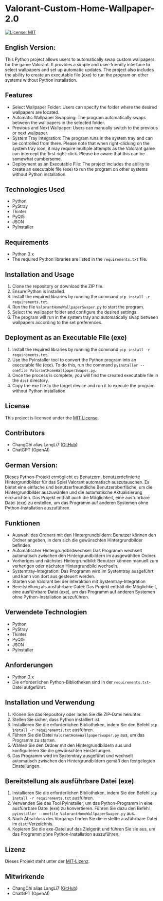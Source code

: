 # Valorant-Custom-Home-Wallpaper-2.0
[![License: MIT](https://img.shields.io/badge/License-MIT-yellow.svg)](https://github.com/LangLi7/Valorant-Custom-Home-Wallpaper-2.0/blob/main/LICENSE)

## English Version:
This Python project allows users to automatically swap custom wallpapers for the game Valorant. It provides a simple and user-friendly interface to select wallpapers and set up automatic updates. The project also includes the ability to create an executable file (exe) to run the program on other systems without Python installation.

## Features

- Select Wallpaper Folder: Users can specify the folder where the desired wallpapers are located.
- Automatic Wallpaper Swapping: The program automatically swaps between the wallpapers in the selected folder.
- Previous and Next Wallpaper: Users can manually switch to the previous or next wallpaper.
- System Tray Integration: The program runs in the system tray and can be controlled from there. Please note that when right-clicking on the system tray icon, it may require multiple attempts as the Valorant game can intercept the first right-click. Please be aware that this can be somewhat cumbersome.
- Deployment as an Executable File: The project includes the ability to create an executable file (exe) to run the program on other systems without Python installation.

## Technologies Used

- Python
- PyStray
- Tkinter
- PyQt5
- JSON
- PyInstaller

## Requirements

- Python 3.x
- The required Python libraries are listed in the `requirements.txt` file.

## Installation and Usage

1. Clone the repository or download the ZIP file.
2. Ensure Python is installed.
3. Install the required libraries by running the command `pip install -r requirements.txt`.
4. Run the file `ValorantHomeWallpaperSwaper.py` to start the program.
5. Select the wallpaper folder and configure the desired settings.
6. The program will run in the system tray and automatically swap between wallpapers according to the set preferences.

## Deployment as an Executable File (exe)

1. Install the required libraries by running the command `pip install -r requirements.txt`.
2. Use the PyInstaller tool to convert the Python program into an executable file (exe). To do this, run the command `pyinstaller --onefile ValorantHomeWallpaperSwaper.py`.
3. Once the process is complete, you will find the created executable file in the `dist` directory.
4. Copy the exe file to the target device and run it to execute the program without Python installation.

## License

This project is licensed under the [MIT License](https://opensource.org/licenses/MIT).

## Contributors

- ChangChi alias LangLi7 ([GitHub](https://github.com/LangLi7))
- ChatGPT (OpenAI)

## German Version:
Dieses Python-Projekt ermöglicht es Benutzern, benutzerdefinierte Hintergrundbilder für das Spiel Valorant automatisch auszutauschen. Es bietet eine einfache und benutzerfreundliche Benutzeroberfläche, um die Hintergrundbilder auszuwählen und die automatische Aktualisierung einzurichten. Das Projekt enthält auch die Möglichkeit, eine ausführbare Datei (exe) zu erstellen, um das Programm auf anderen Systemen ohne Python-Installation auszuführen.

## Funktionen
- Auswahl des Ordners mit den Hintergrundbildern: Benutzer können den Ordner angeben, in dem sich die gewünschten Hintergrundbilder befinden.
- Automatischer Hintergrundbildwechsel: Das Programm wechselt automatisch zwischen den Hintergrundbildern im ausgewählten Ordner.
- Vorheriges und nächstes Hintergrundbild: Benutzer können manuell zum vorherigen oder nächsten Hintergrundbild wechseln.
- Systemtray-Integration: Das Programm wird im Systemtray ausgeführt und kann von dort aus gesteuert werden.
- Starten von Valorant bei der interaktion mit Systemtray-Integration
- Bereitstellung als ausführbare Datei: Das Projekt enthält die Möglichkeit, eine ausführbare Datei (exe), um das Programm auf anderen Systemen ohne Python-Installation auszuführen.

## Verwendete Technologien

- Python
- PyStray
- Tkinter
- PyQt5
- JSON
- PyInstaller

## Anforderungen

- Python 3.x
- Die erforderlichen Python-Bibliotheken sind in der `requirements.txt`-Datei aufgeführt.

## Installation und Verwendung

1. Klonen Sie das Repository oder laden Sie die ZIP-Datei herunter.
2. Stellen Sie sicher, dass Python installiert ist.
3. Installieren Sie die erforderlichen Bibliotheken, indem Sie den Befehl `pip install -r requirements.txt` ausführen.
4. Führen Sie die Datei `ValorantHomeWallpaperSwaper.py` aus, um das Programm zu starten.
5. Wählen Sie den Ordner mit den Hintergrundbildern aus und konfigurieren Sie die gewünschten Einstellungen.
6. Das Programm wird im Systemtray ausgeführt und wechselt automatisch zwischen den Hintergrundbildern gemäß den festgelegten Einstellungen.

## Bereitstellung als ausführbare Datei (exe)

1. Installieren Sie die erforderlichen Bibliotheken, indem Sie den Befehl `pip install -r requirements.txt` ausführen.
2. Verwenden Sie das Tool PyInstaller, um das Python-Programm in eine ausführbare Datei (exe) zu konvertieren. Führen Sie dazu den Befehl `pyinstaller --onefile ValorantHomeWallpaperSwaper.py` aus.
3. Nach Abschluss des Vorgangs finden Sie die erstellte ausführbare Datei im `dist`-Verzeichnis.
4. Kopieren Sie die exe-Datei auf das Zielgerät und führen Sie sie aus, um das Programm ohne Python-Installation auszuführen.

## Lizenz

Dieses Projekt steht unter der [MIT-Lizenz](https://opensource.org/licenses/MIT).

## Mitwirkende

- ChangChi alias LangLi7 ([GitHub](https://github.com/LangLi7))
- ChatGPT (OpenAI)

